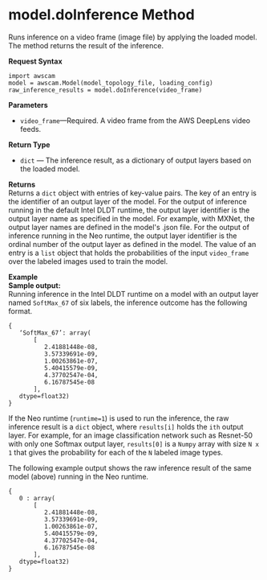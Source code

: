 # model\.doInference Method<a name="deeplens-device-library-awscam-model-doinference"></a>

Runs inference on a video frame \(image file\) by applying the loaded model\. The method returns the result of the inference\.

**Request Syntax**

```
import awscam
model = awscam.Model(model_topology_file, loading_config)
raw_inference_results = model.doInference(video_frame)
```

**Parameters**
+ `video_frame`—Required\. A video frame from the AWS DeepLens video feeds\.

**Return Type**
+ `dict` — The inference result, as a dictionary of output layers based on the loaded model\.

**Returns**  
Returns a `dict` object with entries of key\-value pairs\. The key of an entry is the identifier of an output layer of the model\. For the output of inference running in the default Intel DLDT runtime, the output layer identifier is the output layer name as specified in the model\. For example, with MXNet, the output layer names are defined in the model's \.json file\. For the output of inference running in the Neo runtime, the output layer identifier is the ordinal number of the output layer as defined in the model\. The value of an entry is a `list` object that holds the probabilities of the input `video_frame` over the labeled images used to train the model\. 

**Example**  
**Sample output:**  
Running inference in the Intel DLDT runtime on a model with an output layer named `SoftMax_67` of six labels, the inference outcome has the following format\.   

```
{
   ‘SoftMax_67’: array(
       [  
          2.41881448e-08, 
          3.57339691e-09, 
          1.00263861e-07, 
          5.40415579e-09, 
          4.37702547e-04, 
          6.16787545e-08
       ], 
   dtype=float32)
}
```

If the Neo runtime \(`runtime=1`\) is used to run the inference, the raw inference result is a `dict` object, where `results[i]` holds the `ith` output layer\. For example, for an image classification network such as Resnet\-50 with only one Softmax output layer, `results[0]` is a `Numpy` array with size `N x 1` that gives the probability for each of the `N` labeled image types\. 

The following example output shows the raw inference result of the same model \(above\) running in the Neo runtime\.

```
{
   0 : array(
       [  
          2.41881448e-08, 
          3.57339691e-09, 
          1.00263861e-07, 
          5.40415579e-09, 
          4.37702547e-04, 
          6.16787545e-08
       ], 
   dtype=float32)
}
```
